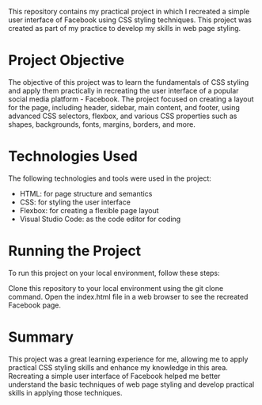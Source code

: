 This repository contains my practical project in which I recreated a simple user interface of Facebook using CSS styling techniques. This project was created as part of my practice to develop my skills in web page styling.

# Project Objective
The objective of this project was to learn the fundamentals of CSS styling and apply them practically in recreating the user interface of a popular social media platform - Facebook. The project focused on creating a layout for the page, including header, sidebar, main content, and footer, using advanced CSS selectors, flexbox, and various CSS properties such as shapes, backgrounds, fonts, margins, borders, and more.

# Technologies Used
The following technologies and tools were used in the project:

* HTML: for page structure and semantics
* CSS: for styling the user interface
* Flexbox: for creating a flexible page layout
* Visual Studio Code: as the code editor for coding
# Running the Project
To run this project on your local environment, follow these steps:

Clone this repository to your local environment using the git clone command.
Open the index.html file in a web browser to see the recreated Facebook page.
# Summary
This project was a great learning experience for me, allowing me to apply practical CSS styling skills and enhance my knowledge in this area. Recreating a simple user interface of Facebook helped me better understand the basic techniques of web page styling and develop practical skills in applying those techniques.
